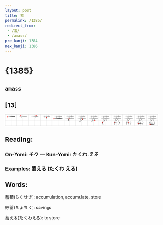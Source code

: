 ```yaml
---
layout: post
title: 蓄
permalink: /1385/
redirect_from:
 - /蓄/
 - /amass/
pre_kanji: 1384
nex_kanji: 1386
---
```


# {1385}

## `amass`

## [13]

<div class="stroke"><img src="../images/E89384.png" /></div>

## Reading:

### On-Yomi: チク &mdash; Kun-Yomi: たくわ.える

### Examples: 蓄える (たくわ.える)

## Words:

蓄積(ちくせき): accumulation, accumulate, store

貯蓄(ちょちく): savings

蓄える(たくわえる): to store
